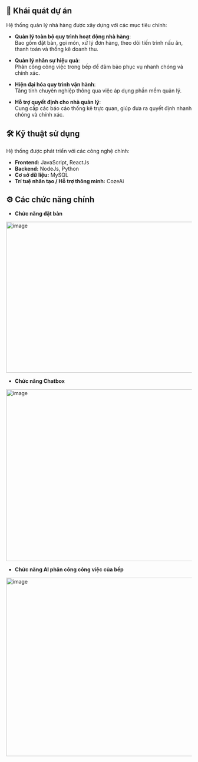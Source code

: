 ## 📝 Khái quát dự án

Hệ thống quản lý nhà hàng được xây dựng với các mục tiêu chính:

- **Quản lý toàn bộ quy trình hoạt động nhà hàng**:  
  Bao gồm đặt bàn, gọi món, xử lý đơn hàng, theo dõi tiến trình nấu ăn, thanh toán và thống kê doanh thu.  

- **Quản lý nhân sự hiệu quả**:  
  Phân công công việc trong bếp để đảm bảo phục vụ nhanh chóng và chính xác.  

- **Hiện đại hóa quy trình vận hành**:  
  Tăng tính chuyên nghiệp thông qua việc áp dụng phần mềm quản lý.  

- **Hỗ trợ quyết định cho nhà quản lý**:  
  Cung cấp các báo cáo thống kê trực quan, giúp đưa ra quyết định nhanh chóng và chính xác.

## 🛠️ Kỹ thuật sử dụng

Hệ thống được phát triển với các công nghệ chính:

- **Frontend:** JavaScript, ReactJs  
- **Backend:** NodeJs, Python  
- **Cơ sở dữ liệu:** MySQL  
- **Trí tuệ nhân tạo / Hỗ trợ thông minh:** CozeAi

## ⚙️ Các chức năng chính

- **Chức năng đặt bàn**  
 <img width="864" height="410" alt="image" src="https://github.com/user-attachments/assets/2bde1e66-a746-4976-8895-2de30c0b56ce" />
 
- **Chức năng Chatbox**  
<img width="970" height="467" alt="image" src="https://github.com/user-attachments/assets/65d61ae6-67c5-4f95-98ce-14f8c62c4554" />

- **Chức năng AI phân công công việc của bếp**  
<img width="1027" height="485" alt="image" src="https://github.com/user-attachments/assets/56a09a3a-befd-4671-86f9-1f54c47f1caa" />
